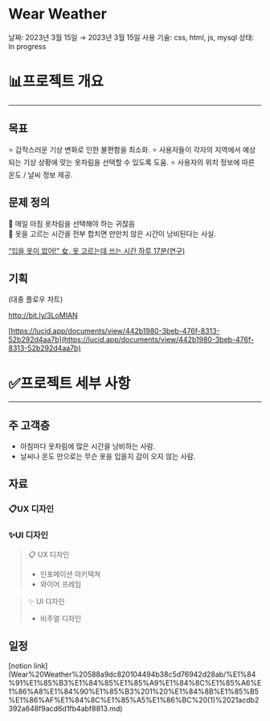 # Wear Weather

날짜: 2023년 3월 15일 → 2023년 3월 15일
사용 기술: css, html, js, mysql
상태: In progress

# 📊프로젝트 개요

---

## 목표

⭐ 갑작스러운 기상 변화로 인한 불편함을 최소화.
⭐ 사용자들이 각자의 지역에서 예상되는 기상 상황에 맞는 옷차림을 선택할 수 있도록 도움.
⭐ 사용자의 위치 정보에 따른 온도 / 날씨 정보 제공.

## 문제 정의

<aside>
💬 매일 아침 옷차림을 선택해야 하는 귀찮음

</aside>

<aside>
💬 옷을 고르는 시간을 전부 합치면 만만치 않은 시간이 낭비된다는 사실.

[“입을 옷이 없어!” 女, 옷 고르는데 쓰는 시간 하루 17분(연구)](https://nownews.seoul.co.kr/news/newsView.php?id=20160606601014)

</aside>

## 기획

(대충 플로우 차트)

http://bit.ly/3LoMIAN

[https://lucid.app/documents/view/442b1980-3beb-476f-8313-52b292d4aa7b](https://lucid.app/documents/view/442b1980-3beb-476f-8313-52b292d4aa7b)

# ✅프로젝트 세부 사항

---

## 주 고객층

- 아침마다 옷차림에 많은 시간을 낭비하는 사람.
- 날씨나 온도 만으로는 무슨 옷을 입을지 감이 오지 않는 사람.

## 자료

### 📋UX 디자인

### ✨UI 디자인

> 📋 UX 디자인
> 
> - 인포메이션 아키텍쳐
> - 와이어 프레임

> ✨ UI 디자인
> 
> - 비주얼 디자인
> 

## 일정

[notion link]
(Wear%20Weather%20588a9dc820104494b38c5d76942d28ab/%E1%84%91%E1%85%B3%E1%84%85%E1%85%A9%E1%84%8C%E1%85%A6%E1%86%A8%E1%84%90%E1%85%B3%201%20%E1%84%8B%E1%85%B5%E1%86%AF%E1%84%8C%E1%85%A5%E1%86%BC%20(1)%2021acdb2392a648f9acd6d1fb4abf8813.md)
